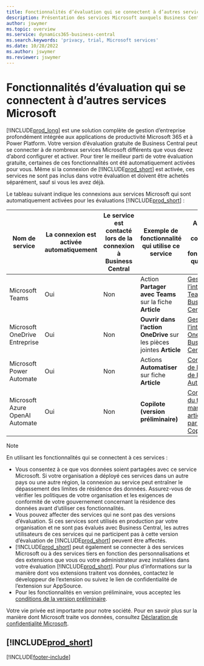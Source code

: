 ```yaml
---
title: Fonctionnalités d’évaluation qui se connectent à d’autres services Microsoft
description: Présentation des services Microsoft auxquels Business Central se connecte avec la version d’évaluation.
author: jswymer
ms.topic: overview
ms.service: dynamics365-business-central
ms.search.keywords: 'privacy, trial, Microsoft services'
ms.date: 10/28/2022
ms.author: jswymer
ms.reviewer: jswymer
---
```

# <a name="trial-features-that-connect-to-other-microsoft-services" />Fonctionnalités d’évaluation qui se connectent à d’autres services Microsoft

[!INCLUDE[prod_long](includes/prod_long.md)] est une solution complète de gestion d’entreprise profondément intégrée aux applications de productivité Microsoft 365 et à Power Platform. Votre version d’évaluation gratuite de Business Central peut se connecter à de nombreux services Microsoft différents que vous devez d’abord configurer et activer. Pour tirer le meilleur parti de votre évaluation gratuite, certaines de ces fonctionnalités ont été automatiquement activées pour vous. Même si la connexion de [!INCLUDE[prod_short](includes/prod_short.md)] est activée, ces services ne sont pas inclus dans votre évaluation et doivent être achetés séparément, sauf si vous les avez déjà.

Le tableau suivant indique les connexions aux services Microsoft qui sont automatiquement activées pour les évaluations [!INCLUDE[prod_short](includes/prod_short.md)] :

|Nom de service|La connexion est activée automatiquement |Le service est contacté lors de la connexion à Business Central |Exemple de fonctionnalité qui utilise ce service | Apprenez à gérer la connexion et les fonctionnalités qui l’utilisent|  
|------------|-------------|--------|------------|-------------|
|Microsoft Teams|Oui|Non|Action **Partager avec Teams** sur la fiche **Article** |[Gestion de l’intégration de Teams avec Business Central](admin-teams-integration.md)|  
|Microsoft OneDrive Entreprise|Oui|Non|**Ouvrir dans l’action OneDrive** sur les pièces jointes **Article** |[Gestion de l’intégration de OneDrive avec Business Central](admin-onedrive-integration.md#configure-onedrive-using-onedrive-setup)|  
| Microsoft Power Automate |Oui|Non|Actions **Automatiser** sur fiche **Article** |[Configuration de l’intégration de Power Automate](/dynamics365/business-central/dev-itpro/powerplatform/power-automate-setup)|
| Microsoft Azure OpenAI Automate |Oui |Non|**Copilote (version préliminaire)** |[Configuration du texte marketing article optimisé par l’IA avec Copilot](enable-ai.md)|

> [!NOTE]
> En utilisant les fonctionnalités qui se connectent à ces services : 
>
> - Vous consentez à ce que vos données soient partagées avec ce service Microsoft. Si votre organisation a déployé ces services dans un autre pays ou une autre région, la connexion au service peut entraîner le dépassement des limites de résidence des données. Assurez-vous de vérifier les politiques de votre organisation et les exigences de conformité de votre gouvernement concernant la résidence des données avant d’utiliser ces fonctionnalités. 
> - Vous pouvez affecter des services qui ne sont pas des versions d’évaluation. Si ces services sont utilisés en production par votre organisation et ne sont pas évalués avec Business Central, les autres utilisateurs de ces services qui ne participent pas à cette version d’évaluation de [!INCLUDE[prod_short](includes/prod_short.md)] peuvent être affectés.
> - [!INCLUDE[prod_short](includes/prod_short.md)] peut également se connecter à des services Microsoft ou à des services tiers en fonction des personnalisations et des extensions que vous ou votre administrateur avez installées dans votre évaluation [!INCLUDE[prod_short](includes/prod_short.md)]. Pour plus d’informations sur la manière dont vos extensions traitent vos données, contactez le développeur de l’extension ou suivez le lien de confidentialité de l’extension sur AppSource.
> - Pour les fonctionnalités en version préliminaire, vous acceptez les [conditions de la version préliminaire](https://powerplatform.microsoft.com/en-us/legaldocs/supp-powerplatform-preview/?wt.mc_id=power-virtual-agents_inproduct).

Votre vie privée est importante pour notre société. Pour en savoir plus sur la manière dont Microsoft traite vos données, consultez [Déclaration de confidentialité Microsoft](https://go.microsoft.com/fwlink/?linkid=521839).

## [!INCLUDE[prod_short](includes/free_trial_md.md)]

[!INCLUDE[footer-include](includes/footer-banner.md)]
